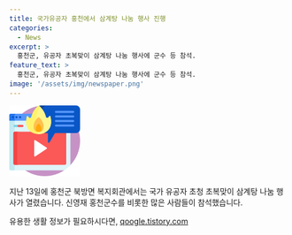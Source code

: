 ```yaml
---
title: 국가유공자 홍천에서 삼계탕 나눔 행사 진행
categories:
  - News
excerpt: >
  홍천군, 유공자 초복맞이 삼계탕 나눔 행사에 군수 등 참석.
feature_text: >
  홍천군, 유공자 초복맞이 삼계탕 나눔 행사에 군수 등 참석.
image: '/assets/img/newspaper.png'
---
```


<p><img src="/assets/img/news.png" alt="rentncar 속보" /></p>

<p data-ke-size="size16">지난 13일에 홍천군 북방면 복지회관에서는 국가 유공자 초청 초복맞이 삼계탕 나눔 행사가 열렸습니다. 신영재 홍천군수를 비롯한 많은 사람들이 참석했습니다.</p>
유용한 생활 정보가 필요하시다면, <a href="https://qoogle.tistory.com" rel="dofollow">qoogle.tistory.com</a>


